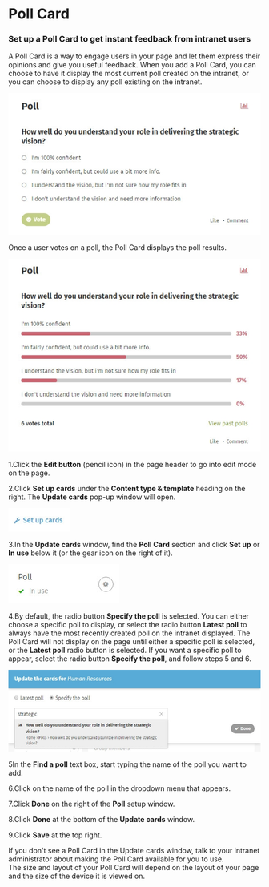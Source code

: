 # Poll Card

### Set up a Poll Card to get instant feedback from intranet users

A Poll Card is a way to engage users in your page and let them express their opinions and give you useful feedback. When you add a Poll Card, you can choose to have it display the most current poll created on the intranet, or you can choose to display any poll existing on the intranet.

![](../../../.gitbook/assets/1%20%2810%29.jpg)

Once a user votes on a poll, the Poll Card displays the poll results.

![](../../../.gitbook/assets/2%20%2822%29.jpg)



1.Click the **Edit button** \(pencil icon\) in the page header to go into edit mode on the page.

2.Click **Set up cards** under the **Content type & template** heading on the right. The **Update cards** pop-up window will open.  


![](../../../.gitbook/assets/3%20%2820%29.jpg)

3.In the **Update cards** window, find the **Poll Card** section and click **Set up** or **In use** below it \(or the gear icon on the right of it\).  


![](../../../.gitbook/assets/4%20%2836%29.jpg)

4.By default, the radio button **Specify the poll** is selected. You can either choose a specific poll to display, or select the radio button **Latest poll** to always have the most recently created poll on the intranet displayed. The Poll Card will not display on the page until either a specific poll is selected, or the **Latest poll** radio button is selected. If you want a specific poll to appear, select the radio button **Specify the poll**, and follow steps 5 and 6.

![](../../../.gitbook/assets/5%20%2810%29.jpg)



5In the **Find a poll** text box, start typing the name of the poll you want to add.

6.Click on the name of the poll in the dropdown menu that appears.

7.Click **Done** on the right of the **Poll** setup window.

8.Click **Done** at the bottom of the **Update cards** window.

9.Click **Save** at the top right. 

If you don't see a Poll Card in the Update cards window, talk to your intranet administrator about making the Poll Card available for you to use.  
The size and layout of your Poll Card will depend on the layout of your page and the size of the device it is viewed on.

